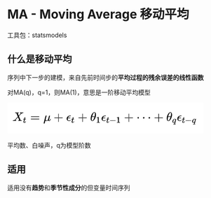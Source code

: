 # MA - Moving Average 移动平均

工具包：statsmodels

## 什么是移动平均
序列中下一步的建模，来自先前时间步的**平均过程的残余误差的线性函数**

对MA(q)，q=1，则MA(1)，意思是一阶移动平均模型

![MA](../_assets/ma.png)

平均数、白噪声，q为模型阶数


## 适用
适用没有**趋势**和**季节性成分**的但变量时间序列